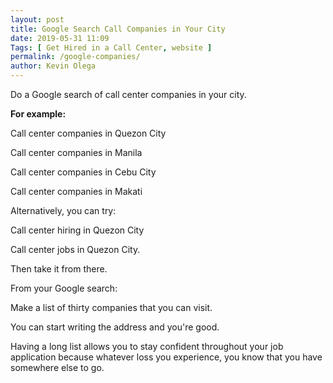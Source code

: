 ```yaml
--- 
layout: post 
title: Google Search Call Companies in Your City
date: 2019-05-31 11:09
Tags: [ Get Hired in a Call Center, website ]
permalink: /google-companies/ 
author: Kevin Olega 
--- 
```

Do a Google search of call center companies in your city.

**For example:**

Call center companies in Quezon City

Call center companies in Manila

Call center companies in Cebu City

Call center companies in Makati

Alternatively, you can try: 

Call center hiring in Quezon City

Call center jobs in Quezon City.

Then take it from there.

From your Google search:

Make a list of thirty companies that you can visit.

You can start writing the address and you're good.

Having a long list allows you to stay confident throughout your job application because whatever loss you experience, you know that you have somewhere else to go.
